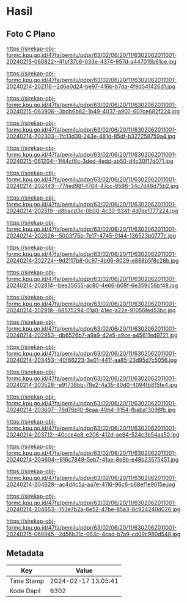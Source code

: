 # Hasil

## Foto C Plano

https://sirekap-obj-formc.kpu.go.id/47fa/pemilu/pdpr/63/02/06/20/11/6302062011001-20240215-060822--41bf37c6-033e-4374-957d-a447015b61ce.jpg

https://sirekap-obj-formc.kpu.go.id/47fa/pemilu/pdpr/63/02/06/20/11/6302062011001-20240214-202116--2d6e0d24-be97-416b-b7da-4f9d541426d1.jpg

https://sirekap-obj-formc.kpu.go.id/47fa/pemilu/pdpr/63/02/06/20/11/6302062011001-20240215-063906--3bdb6b82-1b49-4037-a907-607ce682f224.jpg

https://sirekap-obj-formc.kpu.go.id/47fa/pemilu/pdpr/63/02/06/20/11/6302062011001-20240214-202303--1fc13d39-243e-481d-85df-b327258759a4.jpg

https://sirekap-obj-formc.kpu.go.id/47fa/pemilu/pdpr/63/02/06/20/11/6302062011001-20240215-061204--1f44cf6c-3ded-4edd-ab50-d4c30f17d071.jpg

https://sirekap-obj-formc.kpu.go.id/47fa/pemilu/pdpr/63/02/06/20/11/6302062011001-20240214-202443--774ed981-f784-47cc-9596-34c7d48d75b2.jpg

https://sirekap-obj-formc.kpu.go.id/47fa/pemilu/pdpr/63/02/06/20/11/6302062011001-20240214-202519--d8bacd3e-0b00-4c30-9341-4d7ee1777224.jpg

https://sirekap-obj-formc.kpu.go.id/47fa/pemilu/pdpr/63/02/06/20/11/6302062011001-20240214-202626--5003f75b-7e17-4745-9144-136523b0777c.jpg

https://sirekap-obj-formc.kpu.go.id/47fa/pemilu/pdpr/63/02/06/20/11/6302062011001-20240214-202724--9d2117b8-0c97-4b66-8029-e888b5f8c28b.jpg

https://sirekap-obj-formc.kpu.go.id/47fa/pemilu/pdpr/63/02/06/20/11/6302062011001-20240214-202814--bee35655-ac80-4e66-b08f-6e359c58bf48.jpg

https://sirekap-obj-formc.kpu.go.id/47fa/pemilu/pdpr/63/02/06/20/11/6302062011001-20240214-202918--88575294-01a0-41ec-a22e-91056fed53bc.jpg

https://sirekap-obj-formc.kpu.go.id/47fa/pemilu/pdpr/63/02/06/20/11/6302062011001-20240214-202953--db6526b7-a9a9-42e5-a9ce-a45611ed9721.jpg

https://sirekap-obj-formc.kpu.go.id/47fa/pemilu/pdpr/63/02/06/20/11/6302062011001-20240214-203453--40f86223-3e01-441f-aa85-23d95d7c5056.jpg

https://sirekap-obj-formc.kpu.go.id/47fa/pemilu/pdpr/63/02/06/20/11/6302062011001-20240214-203528--e91738bb-78e2-4a35-80d0-4094fb815fe4.jpg

https://sirekap-obj-formc.kpu.go.id/47fa/pemilu/pdpr/63/02/06/20/11/6302062011001-20240214-203607--76d76b10-8eaa-40b4-9154-fbaba13098fb.jpg

https://sirekap-obj-formc.kpu.go.id/47fa/pemilu/pdpr/63/02/06/20/11/6302062011001-20240214-203712--40cce4e8-e206-412d-ae94-524c3b54aa50.jpg

https://sirekap-obj-formc.kpu.go.id/47fa/pemilu/pdpr/63/02/06/20/11/6302062011001-20240214-204604--916c7849-5eb7-41ae-8e9b-e48b23575451.jpg

https://sirekap-obj-formc.kpu.go.id/47fa/pemilu/pdpr/63/02/06/20/11/6302062011001-20240214-204628--ac4d4c5a-aa7e-4116-96c6-b68ef1e9615e.jpg

https://sirekap-obj-formc.kpu.go.id/47fa/pemilu/pdpr/63/02/06/20/11/6302062011001-20240214-204653--153e7b2a-6e52-47be-85a3-8c924240d026.jpg

https://sirekap-obj-formc.kpu.go.id/47fa/pemilu/pdpr/63/02/06/20/11/6302062011001-20240215-060945--2d56b31c-063c-4cad-b7a9-cd09c980d548.jpg


## Metadata

| Key        | Value               |
| ---------- | ------------------- |
| Time Stamp | 2024-02-17 13:05:41 |
| Kode Dapil | 6302                |



